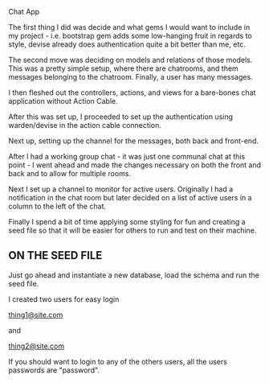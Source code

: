 Chat App

The first thing I did was decide and what gems I would want to include in my project - i.e. bootstrap gem adds some low-hanging fruit in regards to style, devise already does authentication quite a bit better than me, etc.

The second move was deciding on models and relations of those models. This was a pretty simple setup, where there are chatrooms, and them messages belonging to the chatroom. Finally, a user has many messages.

I then fleshed out the controllers, actions, and views for a bare-bones chat application without Action Cable.

After this was set up, I proceeded to set up the authentication using warden/devise in the action cable connection.

Next up, setting up the channel for the messages, both back and front-end.

After I had a working group chat - it was just one communal chat at this point - I went ahead and made the changes necessary on both the front and back and to allow for multiple rooms. 

Next I set up a channel to monitor for active users. Originally I had a notification in the chat room but later decided on a list of active users in a column to the left of the chat. 

Finally I spend a bit of time applying some styling for fun and creating a seed file so that it will be easier for others to run and test on their machine. 

ON THE SEED FILE
-----------------

Just go ahead and instantiate a new database, load the schema and run the seed file. 

I created two users for easy login

thing1@site.com

and

thing2@site.com

If you should want to login to any of the others users, all the users passwords are "password".